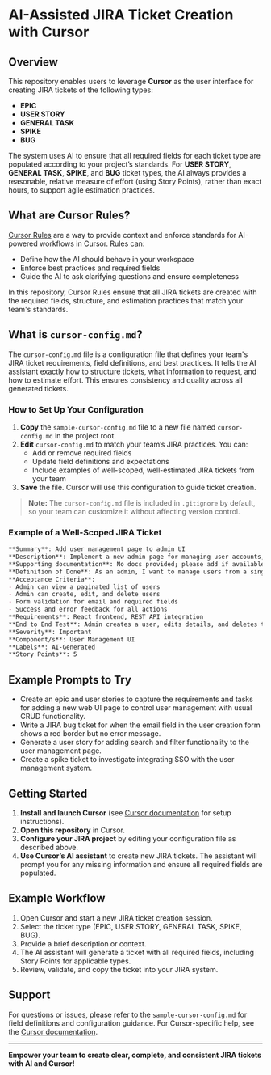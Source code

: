 # AI-Assisted JIRA Ticket Creation with Cursor

## Overview

This repository enables users to leverage **Cursor** as the user interface for creating JIRA tickets of the following types:
- **EPIC**
- **USER STORY**
- **GENERAL TASK**
- **SPIKE**
- **BUG**

The system uses AI to ensure that all required fields for each ticket type are populated according to your project’s standards. For **USER STORY**, **GENERAL TASK**, **SPIKE**, and **BUG** ticket types, the AI always provides a reasonable, relative measure of effort (using Story Points), rather than exact hours, to support agile estimation practices.

## What are Cursor Rules?

[Cursor Rules](https://docs.cursor.com/context/rules) are a way to provide context and enforce standards for AI-powered workflows in Cursor. Rules can:
- Define how the AI should behave in your workspace
- Enforce best practices and required fields
- Guide the AI to ask clarifying questions and ensure completeness

In this repository, Cursor Rules ensure that all JIRA tickets are created with the required fields, structure, and estimation practices that match your team's standards.

## What is `cursor-config.md`?

The `cursor-config.md` file is a configuration file that defines your team's JIRA ticket requirements, field definitions, and best practices. It tells the AI assistant exactly how to structure tickets, what information to request, and how to estimate effort. This ensures consistency and quality across all generated tickets.

### How to Set Up Your Configuration
1. **Copy** the `sample-cursor-config.md` file to a new file named `cursor-config.md` in the project root.
2. **Edit** `cursor-config.md` to match your team’s JIRA practices. You can:
   - Add or remove required fields
   - Update field definitions and expectations
   - Include examples of well-scoped, well-estimated JIRA tickets from your team
3. **Save** the file. Cursor will use this configuration to guide ticket creation.

> **Note:** The `cursor-config.md` file is included in `.gitignore` by default, so your team can customize it without affecting version control.

### Example of a Well-Scoped JIRA Ticket

```md
**Summary**: Add user management page to admin UI
**Description**: Implement a new admin page for managing user accounts, including create, read, update, and delete (CRUD) operations. The page should allow searching, filtering, and editing user details.
**Supporting documentation**: No docs provided; please add if available.
**Definition of Done**: As an admin, I want to manage users from a single page so that I can efficiently control access.
**Acceptance Criteria**:
- Admin can view a paginated list of users
- Admin can create, edit, and delete users
- Form validation for email and required fields
- Success and error feedback for all actions
**Requirements**: React frontend, REST API integration
**End to End Test**: Admin creates a user, edits details, and deletes the user
**Severity**: Important
**Component/s**: User Management UI
**Labels**: AI-Generated
**Story Points**: 5
```

## Example Prompts to Try

- Create an epic and user stories to capture the requirements and tasks for adding a new web UI page to control user management with usual CRUD functionality.
- Write a JIRA bug ticket for when the email field in the user creation form shows a red border but no error message.
- Generate a user story for adding search and filter functionality to the user management page.
- Create a spike ticket to investigate integrating SSO with the user management system.

## Getting Started
1. **Install and launch Cursor** (see [Cursor documentation](https://www.cursor.so/) for setup instructions).
2. **Open this repository** in Cursor.
3. **Configure your JIRA project** by editing your configuration file as described above.
4. **Use Cursor’s AI assistant** to create new JIRA tickets. The assistant will prompt you for any missing information and ensure all required fields are populated.

## Example Workflow
1. Open Cursor and start a new JIRA ticket creation session.
2. Select the ticket type (EPIC, USER STORY, GENERAL TASK, SPIKE, BUG).
3. Provide a brief description or context.
4. The AI assistant will generate a ticket with all required fields, including Story Points for applicable types.
5. Review, validate, and copy the ticket into your JIRA system.

## Support
For questions or issues, please refer to the `sample-cursor-config.md` for field definitions and configuration guidance. For Cursor-specific help, see the [Cursor documentation](https://docs.cursor.com/welcome).

---

**Empower your team to create clear, complete, and consistent JIRA tickets with AI and Cursor!** 